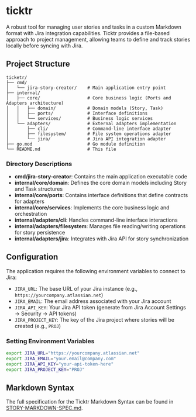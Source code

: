 # ticktr

A robust tool for managing user stories and tasks in a custom Markdown format with Jira integration capabilities. Ticktr provides a file-based approach to project management, allowing teams to define and track stories locally before syncing with Jira.

## Project Structure

```
ticketr/
├── cmd/
│   └── jira-story-creator/    # Main application entry point
├── internal/
│   ├── core/                  # Core business logic (Ports and Adapters architecture)
│   │   ├── domain/            # Domain models (Story, Task)
│   │   ├── ports/             # Interface definitions
│   │   └── services/          # Business logic services
│   └── adapters/              # External adapters implementation
│       ├── cli/               # Command-line interface adapter
│       ├── filesystem/        # File system operations adapter
│       └── jira/              # Jira API integration adapter
├── go.mod                     # Go module definition
└── README.md                  # This file
```

### Directory Descriptions

- **cmd/jira-story-creator**: Contains the main application executable code
- **internal/core/domain**: Defines the core domain models including Story and Task structures
- **internal/core/ports**: Contains interface definitions that define contracts for adapters
- **internal/core/services**: Implements the core business logic and orchestration
- **internal/adapters/cli**: Handles command-line interface interactions
- **internal/adapters/filesystem**: Manages file reading/writing operations for story persistence
- **internal/adapters/jira**: Integrates with Jira API for story synchronization

## Configuration

The application requires the following environment variables to connect to Jira:

- `JIRA_URL`: The base URL of your Jira instance (e.g., `https://yourcompany.atlassian.net`)
- `JIRA_EMAIL`: The email address associated with your Jira account
- `JIRA_API_KEY`: Your Jira API token (generate from Jira Account Settings → Security → API tokens)
- `JIRA_PROJECT_KEY`: The key of the Jira project where stories will be created (e.g., `PROJ`)

### Setting Environment Variables

```bash
export JIRA_URL="https://yourcompany.atlassian.net"
export JIRA_EMAIL="your.email@company.com"
export JIRA_API_KEY="your-api-token-here"
export JIRA_PROJECT_KEY="PROJ"
```

## Markdown Syntax

The full specification for the Ticktr Markdown Syntax can be found in [STORY-MARKDOWN-SPEC.md](./STORY-MARKDOWN-SPEC.md).